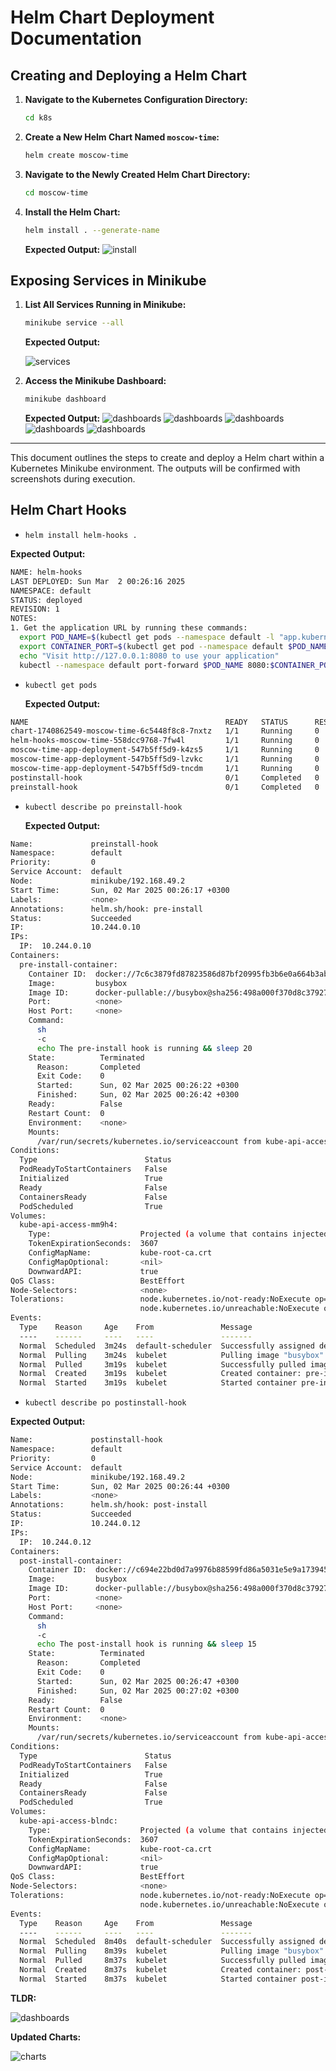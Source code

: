 # Helm Chart Deployment Documentation

## Creating and Deploying a Helm Chart

1. **Navigate to the Kubernetes Configuration Directory:**

   ```sh
   cd k8s
   ```

2. **Create a New Helm Chart Named `moscow-time`:**

   ```sh
   helm create moscow-time
   ```

3. **Navigate to the Newly Created Helm Chart Directory:**

   ```sh
   cd moscow-time
   ```

4. **Install the Helm Chart:**

   ```sh
   helm install . --generate-name
   ```

   **Expected Output:**
   ![install](../images/charts/helm_install.png)

## Exposing Services in Minikube

1. **List All Services Running in Minikube:**

   ```sh
   minikube service --all
   ```

   **Expected Output:**

   ![services](../images/charts/services.png)

2. **Access the Minikube Dashboard:**

   ```sh
   minikube dashboard
   ```

   **Expected Output:**
   ![dashboards](../images/charts/dashboards.png)
   ![dashboards](../images/charts/workload.png)
   ![dashboards](../images/charts/deployments.png)
   ![dashboards](../images/charts/pods.png)
   ![dashboards](../images/charts/replica_sets.png)

---

This document outlines the steps to create and deploy a Helm chart within a Kubernetes Minikube environment. The outputs will be confirmed with screenshots during execution.

## Helm Chart Hooks

- `helm install helm-hooks .`

**Expected Output:**

```sh
NAME: helm-hooks
LAST DEPLOYED: Sun Mar  2 00:26:16 2025
NAMESPACE: default
STATUS: deployed
REVISION: 1
NOTES:
1. Get the application URL by running these commands:
  export POD_NAME=$(kubectl get pods --namespace default -l "app.kubernetes.io/name=moscow-time,app.kubernetes.io/instance=helm-hooks" -o jsonpath="{.items[0].metadata.name}")
  export CONTAINER_PORT=$(kubectl get pod --namespace default $POD_NAME -o jsonpath="{.spec.containers[0].ports[0].containerPort}")
  echo "Visit http://127.0.0.1:8080 to use your application"
  kubectl --namespace default port-forward $POD_NAME 8080:$CONTAINER_PORT
```

- `kubectl get pods`

  **Expected Output:**

```sh
NAME                                            READY   STATUS      RESTARTS   AGE
chart-1740862549-moscow-time-6c5448f8c8-7nxtz   1/1     Running     0          31m
helm-hooks-moscow-time-558dcc9768-7fw4l         1/1     Running     0          51s
moscow-time-app-deployment-547b5ff5d9-k4zs5     1/1     Running     0          31m
moscow-time-app-deployment-547b5ff5d9-lzvkc     1/1     Running     0          31m
moscow-time-app-deployment-547b5ff5d9-tncdm     1/1     Running     0          31m
postinstall-hook                                0/1     Completed   0          51s
preinstall-hook                                 0/1     Completed   0          78s
```

- `kubectl describe po preinstall-hook`

  **Expected Output:**

```sh
Name:             preinstall-hook
Namespace:        default
Priority:         0
Service Account:  default
Node:             minikube/192.168.49.2
Start Time:       Sun, 02 Mar 2025 00:26:17 +0300
Labels:           <none>
Annotations:      helm.sh/hook: pre-install
Status:           Succeeded
IP:               10.244.0.10
IPs:
  IP:  10.244.0.10
Containers:
  pre-install-container:
    Container ID:  docker://7c6c3879fd87823586d87bf20995fb3b6e0a664b3ab26b85a76ca0e3e5fae061
    Image:         busybox
    Image ID:      docker-pullable://busybox@sha256:498a000f370d8c37927118ed80afe8adc38d1edcbfc071627d17b25c88efcab0
    Port:          <none>
    Host Port:     <none>
    Command:
      sh
      -c
      echo The pre-install hook is running && sleep 20
    State:          Terminated
      Reason:       Completed
      Exit Code:    0
      Started:      Sun, 02 Mar 2025 00:26:22 +0300
      Finished:     Sun, 02 Mar 2025 00:26:42 +0300
    Ready:          False
    Restart Count:  0
    Environment:    <none>
    Mounts:
      /var/run/secrets/kubernetes.io/serviceaccount from kube-api-access-mm9h4 (ro)
Conditions:
  Type                        Status
  PodReadyToStartContainers   False
  Initialized                 True
  Ready                       False
  ContainersReady             False
  PodScheduled                True
Volumes:
  kube-api-access-mm9h4:
    Type:                    Projected (a volume that contains injected data from multiple sources)
    TokenExpirationSeconds:  3607
    ConfigMapName:           kube-root-ca.crt
    ConfigMapOptional:       <nil>
    DownwardAPI:             true
QoS Class:                   BestEffort
Node-Selectors:              <none>
Tolerations:                 node.kubernetes.io/not-ready:NoExecute op=Exists for 300s
                             node.kubernetes.io/unreachable:NoExecute op=Exists for 300s
Events:
  Type    Reason     Age    From               Message
  ----    ------     ----   ----               -------
  Normal  Scheduled  3m24s  default-scheduler  Successfully assigned default/preinstall-hook to minikube
  Normal  Pulling    3m24s  kubelet            Pulling image "busybox"
  Normal  Pulled     3m19s  kubelet            Successfully pulled image "busybox" in 4.883s (4.883s including waiting). Image size: 4269694 bytes.
  Normal  Created    3m19s  kubelet            Created container: pre-install-container
  Normal  Started    3m19s  kubelet            Started container pre-install-container
```

- `kubectl describe po postinstall-hook`

**Expected Output:**

```sh
Name:             postinstall-hook
Namespace:        default
Priority:         0
Service Account:  default
Node:             minikube/192.168.49.2
Start Time:       Sun, 02 Mar 2025 00:26:44 +0300
Labels:           <none>
Annotations:      helm.sh/hook: post-install
Status:           Succeeded
IP:               10.244.0.12
IPs:
  IP:  10.244.0.12
Containers:
  post-install-container:
    Container ID:  docker://c694e22bd0d7a9976b88599fd86a5031e5e9a1739454258a4563f87ae9bbd559
    Image:         busybox
    Image ID:      docker-pullable://busybox@sha256:498a000f370d8c37927118ed80afe8adc38d1edcbfc071627d17b25c88efcab0
    Port:          <none>
    Host Port:     <none>
    Command:
      sh
      -c
      echo The post-install hook is running && sleep 15
    State:          Terminated
      Reason:       Completed
      Exit Code:    0
      Started:      Sun, 02 Mar 2025 00:26:47 +0300
      Finished:     Sun, 02 Mar 2025 00:27:02 +0300
    Ready:          False
    Restart Count:  0
    Environment:    <none>
    Mounts:
      /var/run/secrets/kubernetes.io/serviceaccount from kube-api-access-blndc (ro)
Conditions:
  Type                        Status
  PodReadyToStartContainers   False
  Initialized                 True
  Ready                       False
  ContainersReady             False
  PodScheduled                True
Volumes:
  kube-api-access-blndc:
    Type:                    Projected (a volume that contains injected data from multiple sources)
    TokenExpirationSeconds:  3607
    ConfigMapName:           kube-root-ca.crt
    ConfigMapOptional:       <nil>
    DownwardAPI:             true
QoS Class:                   BestEffort
Node-Selectors:              <none>
Tolerations:                 node.kubernetes.io/not-ready:NoExecute op=Exists for 300s
                             node.kubernetes.io/unreachable:NoExecute op=Exists for 300s
Events:
  Type    Reason     Age    From               Message
  ----    ------     ----   ----               -------
  Normal  Scheduled  8m40s  default-scheduler  Successfully assigned default/postinstall-hook to minikube
  Normal  Pulling    8m39s  kubelet            Pulling image "busybox"
  Normal  Pulled     8m37s  kubelet            Successfully pulled image "busybox" in 2.208s (2.208s including waiting). Image size: 4269694 bytes.
  Normal  Created    8m37s  kubelet            Created container: post-install-container
  Normal  Started    8m37s  kubelet            Started container post-install-container
```

**TLDR:**

![dashboards](../images/charts/timings.png)

**Updated Charts:**

![charts](../images/charts/updated_charts.png)
